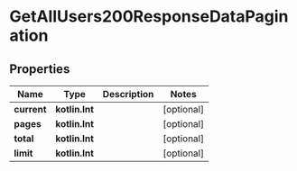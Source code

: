 
# GetAllUsers200ResponseDataPagination

## Properties
| Name | Type | Description | Notes |
| ------------ | ------------- | ------------- | ------------- |
| **current** | **kotlin.Int** |  |  [optional] |
| **pages** | **kotlin.Int** |  |  [optional] |
| **total** | **kotlin.Int** |  |  [optional] |
| **limit** | **kotlin.Int** |  |  [optional] |




